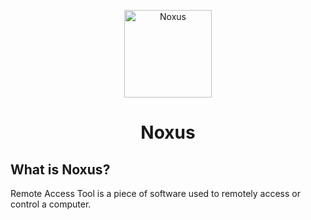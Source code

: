 <p align="center">
<img src="https://78.media.tumblr.com/32cb1b673ac46882aef6d18a4e48b906/tumblr_inline_o687vremgs1u1tb89_400.png" width="140" alt="Noxus">
</p>
<h1 align="center">Noxus</h1>

## What is Noxus?
Remote Access Tool is a piece of software used to remotely access or control a computer.
